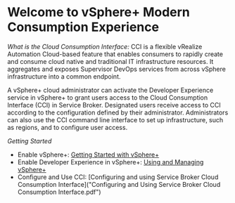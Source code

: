 # Welcome to vSphere+ Modern Consumption Experience

*What is the Cloud Consumption Interface:* CCI is a flexible vRealize Automation Cloud-based feature that enables consumers to rapidly create and consume cloud native and traditional IT infrastructure resources. It aggregates and exposes Supervisor DevOps services from across vSphere infrastructure into a common endpoint.

A vSphere+ cloud administrator can activate the Developer Experience service in vSphere+ to 
grant users access to the Cloud Consumption Interface (CCI) in Service Broker. Designated 
users receive access to CCI according to the configuration defined by their administrator. 
Administrators can also use the CCI command line interface to set up infrastructure, such as 
regions, and to configure user access.

*Getting Started*
* Enable vSphere+: [Getting Started with vSphere+](https://docs.vmware.com/en/VMware-vSphere+/services/vsphereplus-getting-started/GUID-7FE4A507-B528-4359-A4B0-943C5E4E084D.html)
* Enable Developer Experience in vSphere+: [Using and Managing vSphere+](vsphereplus-using-managing_v2.pdf)
* Configure and Use CCI: [Configuring and using Service Broker Cloud Consumption Interface]("Configuring and Using Service Broker Cloud Consumption Interface.pdf")
